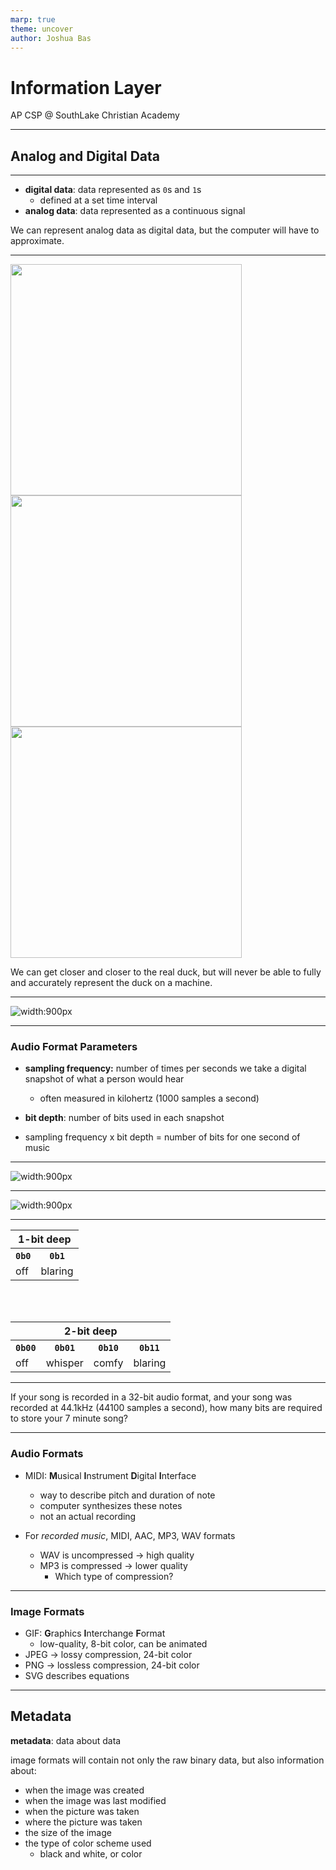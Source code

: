 ```yaml
---
marp: true
theme: uncover
author: Joshua Bas
---
```


# **Information Layer**

AP CSP @ SouthLake Christian Academy

---

## **Analog and Digital Data**

---

* **digital data**: data represented as `0`s and `1`s
    * defined at a set time interval
* **analog data**: data represented as a continuous signal

We can represent analog data as digital data, but the computer will have to approximate.

---

<div>
    <img src="duck_5x5.png" style="width:370px;">
    <img src="duck_50x50.png" style="width:370px;">
    <img src="duck.png" style="width:370px;">
</div>

We can get closer and closer to the real duck, but will never be able to fully and accurately represent the duck on a machine.

---

![width:900px](simple.png)

---

### Audio Format Parameters

* **sampling frequency:** number of times per seconds we take a digital snapshot of what a person would hear
    * often measured in kilohertz (1000 samples a second)

* **bit depth**: number of bits used in each snapshot

* sampling frequency x bit depth = number of bits for one second of music

---

![width:900px](simple.png)

---

![width:900px](complex.png)

---

<table>
    <tr>
        <th colspan="2">1-bit deep</th>
    </tr>
    <tr>
        <th><code>0b0</code></th>
        <th><code>0b1</code></th>
    </tr>
    <tr>
        <td>off</td>
        <td>blaring</td>
    </tr>
</table><br><br>

<table>
    <tr>
        <th colspan="4">2-bit deep</th>
    </tr>
    <tr>
        <th><code>0b00</code></th>
        <th><code>0b01</code></th>
        <th><code>0b10</code></th>
        <th><code>0b11</code></th>
    </tr>
    <tr>
        <td>off</td>
        <td>whisper</td>
        <td>comfy</td>
        <td>blaring</td>
    </tr>
</table>

---

If your song is recorded in a 32-bit audio format, and your song was recorded at 44.1kHz (44100 samples a second), how many bits are required to store your 7 minute song?

---

### Audio Formats

* MIDI: **M**usical **I**nstrument **D**igital **I**nterface
    * way to describe pitch and duration of note
    * computer synthesizes these notes
    * not an actual recording

* For *recorded music*, MIDI, AAC, MP3, WAV formats
    * WAV is uncompressed &rarr; high quality
    * MP3 is compressed &rarr; lower quality
        * Which type of compression?

---

### Image Formats

* GIF: **G**raphics **I**nterchange **F**ormat
    * low-quality, 8-bit color, can be animated
* JPEG &rarr; lossy compression, 24-bit color
* PNG &rarr; lossless compression, 24-bit color
* SVG describes equations

---

## **Metadata**

**metadata**: data about data

image formats will contain not only the raw binary data, but also information about:

<Style scoped>
    section > ul {
        font-size: 28px;
    }
</style>

* when the image was created
* when the image was last modified
* when the picture was taken
* where the picture was taken
* the size of the image
* the type of color scheme used
    * black and white, or color